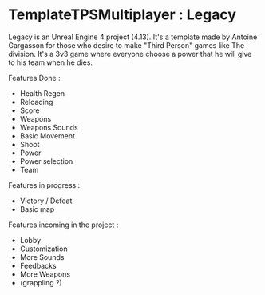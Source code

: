 # TemplateTPSMultiplayer : Legacy

Legacy is an Unreal Engine 4 project (4.13). It's a template made by Antoine Gargasson for those who desire to make "Third Person" games like The division. It's a 3v3 game where everyone choose a power that he will give to his team when he dies.

Features Done :

  - Health Regen
  - Reloading
  - Score
  - Weapons
  - Weapons Sounds
  - Basic Movement
  - Shoot
  - Power
  - Power selection  
  - Team

Features in progress :

  - Victory / Defeat
  - Basic map

Features incoming in the project :

  - Lobby 
  - Customization
  - More Sounds
  - Feedbacks
  - More Weapons
  - (grappling ?)